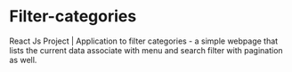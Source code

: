 # Filter-categories
 React Js Project | Application to filter categories - a simple webpage that lists the current data associate with menu and search filter with pagination as well.
